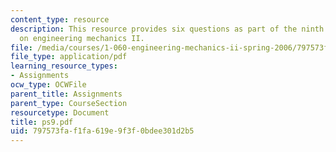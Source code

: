 ```yaml
---
content_type: resource
description: This resource provides six questions as part of the ninth problem set
  on engineering mechanics II.
file: /media/courses/1-060-engineering-mechanics-ii-spring-2006/797573faf1fa619e9f3f0bdee301d2b5_ps9.pdf
file_type: application/pdf
learning_resource_types:
- Assignments
ocw_type: OCWFile
parent_title: Assignments
parent_type: CourseSection
resourcetype: Document
title: ps9.pdf
uid: 797573fa-f1fa-619e-9f3f-0bdee301d2b5
---
```

